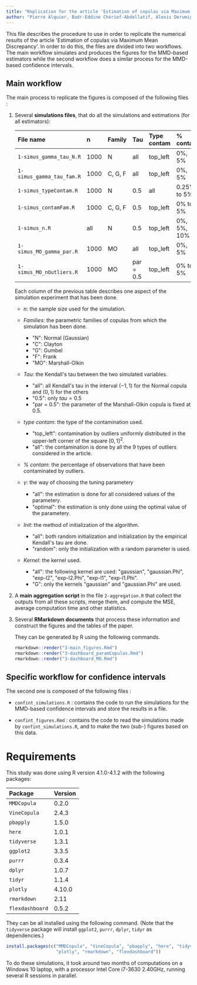 ```yaml
---
title: "Replication for the article 'Estimation of copulas via Maximum Mean Discrepancy'"
author: "Pierre Alquier, Badr-Eddine Chérief-Abdellatif, Alexis Derumigny, and Jean-David Fermanian"
---
```



This file describes the procedure to use in order to replicate the numerical results
of the article 'Estimation of copulas via Maximum Mean Discrepancy'.
In order to do this, the files are divided into two workflows.
The main workflow simulates and produces the figures for the MMD-based estimators
while the second workflow does a similar process for the MMD-based confidence intervals.


## Main workflow

The main process to replicate the figures is composed of the following files :

1. Several **simulations files**, that do all the simulations and estimations (for all estimators):
  
   | File name                | n     | Family | Tau       | Type contam | % contam    | $\gamma$ | Init   | Kernel |
   | :----------------------- | :---- | :----- | :-------- | :---------- | :---------- | :------- | :----- | :----- |
   | `1-simus_gamma_tau_N.R`  | 1000  | N      | all       | top_left    | 0%, 5%      | all      | both   | all    |
   | `1-simus_gamma_tau_fam.R`| 1000  | C, G, F| all       | top_left    | 0%, 5%      | all      | both   | G      |
   | `1-simus_typeContam.R`   | 1000  | N      | 0.5       | all         | 0.25% to 5% | optimal  | random | G      |
   | `1-simus_contamFam.R`    | 1000  | C, G, F| 0.5       | top_left    | 0% to 5%    | optimal  | random | G      |
   | `1-simus_n.R`            | all   | N      | 0.5       | top_left    | 0%, 5%, 10% | optimal  | random | G      |
   | `1-simus_MO_gamma_par.R` | 1000  | MO     | all       | top_left    | 0%, 5%      | all      | both   | G      |
   | `1-simus_MO_nOutliers.R` | 1000  | MO     | par = 0.5 | top_left    | 0% to 5%    | optimal  | random | G      |
   
   <!-- Note: to be careful of the indentation -->
   
   Each column of the previous table describes one aspect of the simulation experiment that has been done.

   - *n*: the sample size used for the simulation.
  
   - *Families*: the parametric families of copulas from which the simulation has been done.
       * "N": Normal (Gaussian)
       * "C": Clayton
       * "G": Gumbel
       * "F": Frank
       * "MO": Marshall-Olkin
       
   - *Tau*: the Kendall's tau between the two simulated variables.
       * "all": all Kendall's tau in the interval $(-1,1)$ for the Normal copula and $(0,1)$ for the others
       * "0.5": only $tau=0.5$
       * "par = 0.5": the parameter of the Marshall-Olkin copula is fixed at 0.5.
       
   - *type contam*: the type of the contamination used.
       * "top_left": contamination by outliers uniformly distributed
       in the upper-left corner of the square $[0,1]^2$.
       * "all": the contamination is done by all the 9 types of outliers considered in the article.
       
   - *% contam*: the percentage of observations that have been contaminated by outliers.
      
   - $\gamma$: the way of choosing the tuning parameter𝛾
       * "all": the estimation is done for all considered values of the parameter𝛾.
       * "optimal": the estimation is only done using the optimal value of the parameter𝛾.
       
   - *Init*: the method of initialization of the algorithm.
       * "all": both random initialization and initialization by the empirical Kendall's tau are done.
       * "random": only the initialization with a random parameter is used.
       
   - *Kernel*: the kernel used.
       * "all": the following kernel are used:
                "gaussian", "gaussian.Phi", "exp-l2", "exp-l2.Phi", "exp-l1", "exp-l1.Phi".
       * "G": only the kernels "gaussian" and "gaussian.Phi" are used.
   
   <p></p> <!-- for spacing -->
   
2. A **main aggregation script** in the file `2-aggregation.R` that
   collect the outputs from all these scripts, merge them,
   and compute the MSE, average computation time and other statistics.


3. Several **RMarkdown documents** that process these information
   and construct the figures and the tables of the paper.

   They can be generated by R using the following commands.
   ```r
   rmarkdown::render("3-main_figures.Rmd")
   rmarkdown::render("3-dashboard_paramCopulas.Rmd")
   rmarkdown::render("3-dashboard_MO.Rmd")
   ```

## Specific workflow for confidence intervals

The second one is composed of the following files :

  - `confint_simulations.R` : 
    contains the code to run the simulations for the MMD-based confidence intervals
    and store the results in a file.

  - `confint_figures.Rmd` :
    contains the code to read the simulations made by `confint_simulations.R`,
    and to make the two (sub-) figures based on this data.


# Requirements

This study was done using R version 4.1.0-4.1.2 with the following packages:

| Package        | Version |
| :------------- | :------ |
| `MMDCopula`    | 0.2.0   |
| `VineCopula`   | 2.4.3   |
| `pbapply`      | 1.5.0   |
| `here`         | 1.0.1   |
| `tidyverse`    | 1.3.1   |
| `ggplot2`      | 3.3.5   |
| `purrr`        | 0.3.4   |
| `dplyr`        | 1.0.7   |
| `tidyr`        | 1.1.4   |
| `plotly`       | 4.10.0  |
| `rmarkdown`    | 2.11    |
| `flexdashboard`| 0.5.2   |

They can be all installed using the following command.
(Note that the `tidyverse` package will install `ggplot2`, `purrr`, `dplyr`, `tidyr` as dependencies.)

```r
install.packages(c("MMDCopula", "VineCopula", "pbapply", "here", "tidyverse",
                   "plotly", "rmarkdown", "flexdashboard"))
```


To do these simulations, it took around two months of computations on a Windows 10 laptop,
with a processor Intel Core i7-3630 2.40GHz, running several R sessions in parallel.

